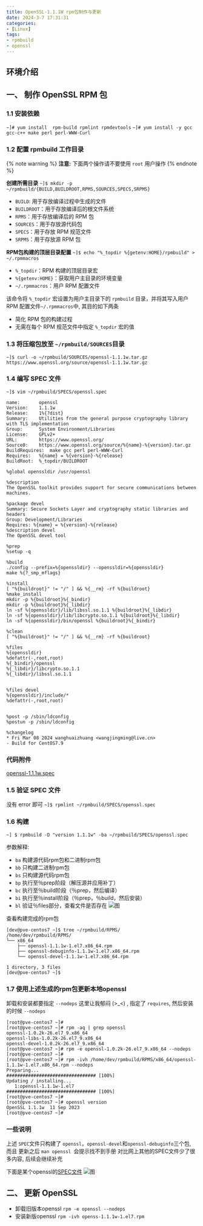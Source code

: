 ```yaml
---
title: OpenSSL-1.1.1W rpm包制作与更新
date: 2024-3-7 17:31:31
categories: 
- [Linux]
tags: 
- rpmbuild
- openssl
---
```



## 环境介绍


## 一、 制作 OpenSSL RPM 包


### 1.1 安装依赖

  ``` ~]# yum install  rpm-build rpmlint rpmdevtools ```
  ``` ~]# yum install -y gcc gcc-c++ make perl perl-WWW-Curl ```

### 1.2 配置 rpmbuild 工作目录
{% note warning %}
**注意:**
下面两个操作请不要使用 ```root``` 用户操作
{% endnote %}

  **创建所需目录**
  ```~]$ mkdir -p ~/rpmbuild/{BUILD,BUILDROOT,RPMS,SOURCES,SPECS,SRPMS} ```
  - ``` BUILD ```: 用于存放编译过程中生成的文件
  - ``` BUILDROOT ```：用于存放编译后的根文件系统
  - ``` RPMS ```：用于存放编译后的 RPM 包
  - ``` SOURCES ```：用于存放源代码包
  - ``` SPECS ```：用于存放 RPM 规范文件
  - ``` SRPMS ```：用于存放源 RPM 包

  **RPM包构建的顶层目录配置**
  ``` ~]$ echo "%_topdir %{getenv:HOME}/rpmbuild" > ~/.rpmmacros ```
  - ``` %_topdir ```：RPM 构建的顶层目录宏
  - ``` %{getenv:HOME} ```：获取用户主目录的环境变量
  - ``` ~/.rpmmacros ```：用户 RPM 配置文件
  
  该命令将 ``` %_topdir ``` 宏设置为用户主目录下的 ``` rpmbuild ``` 目录，并将其写入用户 RPM 配置文件``` ~/.rpmmacros ```中, 其目的如下两条

  - 简化 RPM 包的构建过程
  - 无需在每个 RPM 规范文件中指定 ```%_topdir``` 宏的值
  
### 1.3 将压缩包放至 ```~/rpmbuild/SOURCES```目录
  ``` ~]$ curl -o ~/rpmbuild/SOURCES/openssl-1.1.1w.tar.gz https://www.openssl.org/source/openssl-1.1.1w.tar.gz ```


### 1.4 编写 SPEC 文件

``` ~]$ vim ~/rpmbuild/SPECS/openssl.spec ```
``` shell
name:       openssl     
Version:    1.1.1w
Release:    1%{?dist}
Summary:    Utilities from the general purpose cryptography library with TLS implementation
Group:      System Environment/Libraries
License:    GPLv2+
URL:        https://www.openssl.org/
Source0:    https://www.openssl.org/source/%{name}-%{version}.tar.gz
BuildRequires:  make gcc perl perl-WWW-Curl 
Requires:   %{name} = %{version}-%{release}
BuildRoot:  %_topdir/BUILDROOT

%global openssldir /usr/openssl

%description
The OpenSSL toolkit provides support for secure communications between
machines. 

%package devel
Summary: Secure Sockets Layer and cryptography static libraries and headers
Group: Development/Libraries
Requires: %{name} = %{version}-%{release}
%description devel
The OpenSSL devel tool

%prep
%setup -q

%build
./config --prefix=%{openssldir} --openssldir=%{openssldir}
make %{?_smp_mflags}

%install
[ "%{buildroot}" != "/" ] && %{__rm} -rf %{buildroot}
%make_install
mkdir -p %{buildroot}%{_bindir}
mkdir -p %{buildroot}%{_libdir}
ln -sf %{openssldir}/lib/libssl.so.1.1 %{buildroot}%{_libdir}
ln -sf %{openssldir}/lib/libcrypto.so.1.1 %{buildroot}%{_libdir}
ln -sf %{openssldir}/bin/openssl %{buildroot}%{_bindir}

%clean
[ "%{buildroot}" != "/" ] && %{__rm} -rf %{buildroot}

%files
%{openssldir}
%defattr(-,root,root)
%{_bindir}/openssl
%{_libdir}/libcrypto.so.1.1
%{_libdir}/libssl.so.1.1


%files devel
%{openssldir}/include/*
%defattr(-,root,root)


%post -p /sbin/ldconfig
%postun -p /sbin/ldconfig

%changelog
* Fri Mar 08 2024 wanghuaizhuang <wangjingming@live.cn>
- Build for CentOS7.9

```

### 代码附件

 [openssl-1.1.1w.spec](/download/openssl-1.1.1w.spec)


### 1.5 验证 SPEC 文件
  没有 error 即可
  ``` ~]$ rpmlint ~/rpmbuild/SPECS/openssl.spec ```


### 1.6 构建

  ``` ~] $ rpmbuild -D "version 1.1.1w" -ba ~/rpmbuild/SPECS/openssl.spec ```

  参数解释:
  - ```ba``` 构建源代码rpm包和二进制rpm包
  - ```bb``` 只构建二进制rpm包
  - ```bs``` 只构建源代码rpm包
  - ```bp``` 执行至％prep阶段（解压源并应用补丁）
  - ```bc``` 执行至％build阶段（％prep，然后编译）
  - ```bi``` 执行至％install阶段（％prep，％build，然后安装）
  - ```bl``` 验证％files部分，查看文件是否存在
  ![图](/images/081.openssl_rpm_build.md.01.png)

  查看构建完成的rpm包
  ``` shell
  [dev@pve-centos7 ~]$ tree ~/rpmbuild/RPMS/
  /home/dev/rpmbuild/RPMS/
  └── x86_64
      ├── openssl-1.1.1w-1.el7.x86_64.rpm
      ├── openssl-debuginfo-1.1.1w-1.el7.x86_64.rpm
      └── openssl-devel-1.1.1w-1.el7.x86_64.rpm

  1 directory, 3 files
  [dev@pve-centos7 ~]$ 
  ```

### 1.7 使用上述生成的rpm包更新本地openssl

卸载和安装都要指定 ``` --nodeps ```
这里让我郁闷 (>_<) , 指定了 ```requires```, 然后安装的时候 ```--nodeps```
``` shell
[root@pve-centos7 ~]# 
[root@pve-centos7 ~]# rpm -aq | grep openssl
openssl-1.0.2k-26.el7_9.x86_64
openssl-libs-1.0.2k-26.el7_9.x86_64
openssl-devel-1.0.2k-26.el7_9.x86_64
[root@pve-centos7 ~]# rpm -e openssl-1.0.2k-26.el7_9.x86_64 --nodeps
[root@pve-centos7 ~]# 
[root@pve-centos7 ~]# rpm -ivh /home/dev/rpmbuild/RPMS/x86_64/openssl-1.1.1w-1.el7.x86_64.rpm --nodeps
Preparing...                          ################################# [100%]
Updating / installing...
   1:openssl-1.1.1w-1.el7             ################################# [100%]
[root@pve-centos7 ~]# 
[root@pve-centos7 ~]# openssl version
OpenSSL 1.1.1w  11 Sep 2023
[root@pve-centos7 ~]# 

```
### 一些说明

上述 ```SPEC```文件只构建了 ```openssl```，```openssl-devel```和```openssl-debuginfo```三个包, 而且 更新之后 ```man openssl ```会提示找不到手册
对比网上其他的SPEC文件少了很多内容, 后续会继续补充

下面是某个openssl的[SPEC文件](https://github.com/OpenMandrivaAssociation/openssl/blob/master/openssl.spec#L90)
  ![图](/images/081.openssl_rpm_build.md.02.png)



## 二、 更新 OpenSSL

  - 卸载旧版本openssl
    ``` rpm -e openssl --nodeps ```
  - 安装新版openssl
    ``` rpm -ivh openss-1.1.1w-1.el7.rpm ```